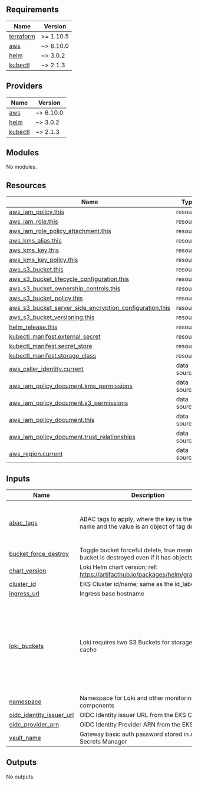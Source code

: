 <!-- BEGIN_TF_DOCS -->
## Requirements

| Name | Version |
|------|---------|
| <a name="requirement_terraform"></a> [terraform](#requirement\_terraform) | >= 1.10.5 |
| <a name="requirement_aws"></a> [aws](#requirement\_aws) | ~> 6.10.0 |
| <a name="requirement_helm"></a> [helm](#requirement\_helm) | ~> 3.0.2 |
| <a name="requirement_kubectl"></a> [kubectl](#requirement\_kubectl) | ~> 2.1.3 |

## Providers

| Name | Version |
|------|---------|
| <a name="provider_aws"></a> [aws](#provider\_aws) | ~> 6.10.0 |
| <a name="provider_helm"></a> [helm](#provider\_helm) | ~> 3.0.2 |
| <a name="provider_kubectl"></a> [kubectl](#provider\_kubectl) | ~> 2.1.3 |

## Modules

No modules.

## Resources

| Name | Type |
|------|------|
| [aws_iam_policy.this](https://registry.terraform.io/providers/hashicorp/aws/latest/docs/resources/iam_policy) | resource |
| [aws_iam_role.this](https://registry.terraform.io/providers/hashicorp/aws/latest/docs/resources/iam_role) | resource |
| [aws_iam_role_policy_attachment.this](https://registry.terraform.io/providers/hashicorp/aws/latest/docs/resources/iam_role_policy_attachment) | resource |
| [aws_kms_alias.this](https://registry.terraform.io/providers/hashicorp/aws/latest/docs/resources/kms_alias) | resource |
| [aws_kms_key.this](https://registry.terraform.io/providers/hashicorp/aws/latest/docs/resources/kms_key) | resource |
| [aws_kms_key_policy.this](https://registry.terraform.io/providers/hashicorp/aws/latest/docs/resources/kms_key_policy) | resource |
| [aws_s3_bucket.this](https://registry.terraform.io/providers/hashicorp/aws/latest/docs/resources/s3_bucket) | resource |
| [aws_s3_bucket_lifecycle_configuration.this](https://registry.terraform.io/providers/hashicorp/aws/latest/docs/resources/s3_bucket_lifecycle_configuration) | resource |
| [aws_s3_bucket_ownership_controls.this](https://registry.terraform.io/providers/hashicorp/aws/latest/docs/resources/s3_bucket_ownership_controls) | resource |
| [aws_s3_bucket_policy.this](https://registry.terraform.io/providers/hashicorp/aws/latest/docs/resources/s3_bucket_policy) | resource |
| [aws_s3_bucket_server_side_encryption_configuration.this](https://registry.terraform.io/providers/hashicorp/aws/latest/docs/resources/s3_bucket_server_side_encryption_configuration) | resource |
| [aws_s3_bucket_versioning.this](https://registry.terraform.io/providers/hashicorp/aws/latest/docs/resources/s3_bucket_versioning) | resource |
| [helm_release.this](https://registry.terraform.io/providers/hashicorp/helm/latest/docs/resources/release) | resource |
| [kubectl_manifest.external_secret](https://registry.terraform.io/providers/alekc/kubectl/latest/docs/resources/manifest) | resource |
| [kubectl_manifest.secret_store](https://registry.terraform.io/providers/alekc/kubectl/latest/docs/resources/manifest) | resource |
| [kubectl_manifest.storage_class](https://registry.terraform.io/providers/alekc/kubectl/latest/docs/resources/manifest) | resource |
| [aws_caller_identity.current](https://registry.terraform.io/providers/hashicorp/aws/latest/docs/data-sources/caller_identity) | data source |
| [aws_iam_policy_document.kms_permissions](https://registry.terraform.io/providers/hashicorp/aws/latest/docs/data-sources/iam_policy_document) | data source |
| [aws_iam_policy_document.s3_permissions](https://registry.terraform.io/providers/hashicorp/aws/latest/docs/data-sources/iam_policy_document) | data source |
| [aws_iam_policy_document.this](https://registry.terraform.io/providers/hashicorp/aws/latest/docs/data-sources/iam_policy_document) | data source |
| [aws_iam_policy_document.trust_relationships](https://registry.terraform.io/providers/hashicorp/aws/latest/docs/data-sources/iam_policy_document) | data source |
| [aws_region.current](https://registry.terraform.io/providers/hashicorp/aws/latest/docs/data-sources/region) | data source |

## Inputs

| Name | Description | Type | Default | Required |
|------|-------------|------|---------|:--------:|
| <a name="input_abac_tags"></a> [abac\_tags](#input\_abac\_tags) | ABAC tags to apply, where the key is the tag name and the value is an object of tag details. | <pre>map(object({<br/>    tag_type    = string<br/>    abac_key    = string<br/>    abac_values = list(string)<br/>  }))</pre> | `null` | no |
| <a name="input_bucket_force_destroy"></a> [bucket\_force\_destroy](#input\_bucket\_force\_destroy) | Toggle bucket forceful delete, true means that bucket is destroyed even if it has objects | `bool` | `false` | no |
| <a name="input_chart_version"></a> [chart\_version](#input\_chart\_version) | Loki Helm chart version; ref: https://artifacthub.io/packages/helm/grafana/loki | `string` | n/a | yes |
| <a name="input_cluster_id"></a> [cluster\_id](#input\_cluster\_id) | EKS Cluster id/name; same as the id\_label | `string` | n/a | yes |
| <a name="input_ingress_url"></a> [ingress\_url](#input\_ingress\_url) | Ingress base hostname | `string` | n/a | yes |
| <a name="input_loki_buckets"></a> [loki\_buckets](#input\_loki\_buckets) | Loki requires two S3 Buckets for storage and cache | `map(map(string))` | <pre>{<br/>  "chunks": {<br/>    "expiration_days": "180",<br/>    "name": "chunks",<br/>    "versioning": "Disabled"<br/>  },<br/>  "ruler": {<br/>    "expiration_days": "180",<br/>    "name": "ruler",<br/>    "versioning": "Disabled"<br/>  }<br/>}</pre> | no |
| <a name="input_namespace"></a> [namespace](#input\_namespace) | Namespace for Loki and other monitoring components | `string` | `"monitoring"` | no |
| <a name="input_oidc_identity_issuer_url"></a> [oidc\_identity\_issuer\_url](#input\_oidc\_identity\_issuer\_url) | OIDC Identity issuer URL from the EKS Cluster | `string` | n/a | yes |
| <a name="input_oidc_provider_arn"></a> [oidc\_provider\_arn](#input\_oidc\_provider\_arn) | OIDC Identity Provider ARN from the EKS Cluster | `string` | n/a | yes |
| <a name="input_vault_name"></a> [vault\_name](#input\_vault\_name) | Gateway basic auth password stored in AWS Secrets Manager | `string` | n/a | yes |

## Outputs

No outputs.
<!-- END_TF_DOCS -->
